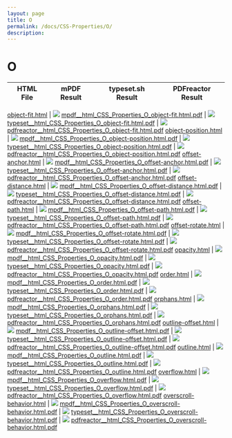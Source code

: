```yaml
---
layout: page
title: O
permalink: /docs/CSS-Properties/O/
description: 
---
```


# O
HTML File | mPDF Result | typeset.sh Result | PDFreactor Result
------------ | ------------- | ------------- | -------------

[object-fit.html](/html/CSS%20Properties/O/object-fit.html) | ![](result/mpdf__html_CSS_Properties_O_object-fit.html.png) [mpdf__html_CSS_Properties_O_object-fit.html.pdf](result/mpdf__html_CSS_Properties_O_object-fit.html.pdf) | ![](result/typeset__html_CSS_Properties_O_object-fit.html.png) [typeset__html_CSS_Properties_O_object-fit.html.pdf](result/typeset__html_CSS_Properties_O_object-fit.html.pdf) | ![](result/pdfreactor__html_CSS_Properties_O_object-fit.html.png) [pdfreactor__html_CSS_Properties_O_object-fit.html.pdf](result/pdfreactor__html_CSS_Properties_O_object-fit.html.pdf)
[object-position.html](/html/CSS%20Properties/O/object-position.html) | ![](result/mpdf__html_CSS_Properties_O_object-position.html.png) [mpdf__html_CSS_Properties_O_object-position.html.pdf](result/mpdf__html_CSS_Properties_O_object-position.html.pdf) | ![](result/typeset__html_CSS_Properties_O_object-position.html.png) [typeset__html_CSS_Properties_O_object-position.html.pdf](result/typeset__html_CSS_Properties_O_object-position.html.pdf) | ![](result/pdfreactor__html_CSS_Properties_O_object-position.html.png) [pdfreactor__html_CSS_Properties_O_object-position.html.pdf](result/pdfreactor__html_CSS_Properties_O_object-position.html.pdf)
[offset-anchor.html](/html/CSS%20Properties/O/offset-anchor.html) | ![](result/mpdf__html_CSS_Properties_O_offset-anchor.html.png) [mpdf__html_CSS_Properties_O_offset-anchor.html.pdf](result/mpdf__html_CSS_Properties_O_offset-anchor.html.pdf) | ![](result/typeset__html_CSS_Properties_O_offset-anchor.html.png) [typeset__html_CSS_Properties_O_offset-anchor.html.pdf](result/typeset__html_CSS_Properties_O_offset-anchor.html.pdf) | ![](result/pdfreactor__html_CSS_Properties_O_offset-anchor.html.png) [pdfreactor__html_CSS_Properties_O_offset-anchor.html.pdf](result/pdfreactor__html_CSS_Properties_O_offset-anchor.html.pdf)
[offset-distance.html](/html/CSS%20Properties/O/offset-distance.html) | ![](result/mpdf__html_CSS_Properties_O_offset-distance.html.png) [mpdf__html_CSS_Properties_O_offset-distance.html.pdf](result/mpdf__html_CSS_Properties_O_offset-distance.html.pdf) | ![](result/typeset__html_CSS_Properties_O_offset-distance.html.png) [typeset__html_CSS_Properties_O_offset-distance.html.pdf](result/typeset__html_CSS_Properties_O_offset-distance.html.pdf) | ![](result/pdfreactor__html_CSS_Properties_O_offset-distance.html.png) [pdfreactor__html_CSS_Properties_O_offset-distance.html.pdf](result/pdfreactor__html_CSS_Properties_O_offset-distance.html.pdf)
[offset-path.html](/html/CSS%20Properties/O/offset-path.html) | ![](result/mpdf__html_CSS_Properties_O_offset-path.html.png) [mpdf__html_CSS_Properties_O_offset-path.html.pdf](result/mpdf__html_CSS_Properties_O_offset-path.html.pdf) | ![](result/typeset__html_CSS_Properties_O_offset-path.html.png) [typeset__html_CSS_Properties_O_offset-path.html.pdf](result/typeset__html_CSS_Properties_O_offset-path.html.pdf) | ![](result/pdfreactor__html_CSS_Properties_O_offset-path.html.png) [pdfreactor__html_CSS_Properties_O_offset-path.html.pdf](result/pdfreactor__html_CSS_Properties_O_offset-path.html.pdf)
[offset-rotate.html](/html/CSS%20Properties/O/offset-rotate.html) | ![](result/mpdf__html_CSS_Properties_O_offset-rotate.html.png) [mpdf__html_CSS_Properties_O_offset-rotate.html.pdf](result/mpdf__html_CSS_Properties_O_offset-rotate.html.pdf) | ![](result/typeset__html_CSS_Properties_O_offset-rotate.html.png) [typeset__html_CSS_Properties_O_offset-rotate.html.pdf](result/typeset__html_CSS_Properties_O_offset-rotate.html.pdf) | ![](result/pdfreactor__html_CSS_Properties_O_offset-rotate.html.png) [pdfreactor__html_CSS_Properties_O_offset-rotate.html.pdf](result/pdfreactor__html_CSS_Properties_O_offset-rotate.html.pdf)
[opacity.html](/html/CSS%20Properties/O/opacity.html) | ![](result/mpdf__html_CSS_Properties_O_opacity.html.png) [mpdf__html_CSS_Properties_O_opacity.html.pdf](result/mpdf__html_CSS_Properties_O_opacity.html.pdf) | ![](result/typeset__html_CSS_Properties_O_opacity.html.png) [typeset__html_CSS_Properties_O_opacity.html.pdf](result/typeset__html_CSS_Properties_O_opacity.html.pdf) | ![](result/pdfreactor__html_CSS_Properties_O_opacity.html.png) [pdfreactor__html_CSS_Properties_O_opacity.html.pdf](result/pdfreactor__html_CSS_Properties_O_opacity.html.pdf)
[order.html](/html/CSS%20Properties/O/order.html) | ![](result/mpdf__html_CSS_Properties_O_order.html.png) [mpdf__html_CSS_Properties_O_order.html.pdf](result/mpdf__html_CSS_Properties_O_order.html.pdf) | ![](result/typeset__html_CSS_Properties_O_order.html.png) [typeset__html_CSS_Properties_O_order.html.pdf](result/typeset__html_CSS_Properties_O_order.html.pdf) | ![](result/pdfreactor__html_CSS_Properties_O_order.html.png) [pdfreactor__html_CSS_Properties_O_order.html.pdf](result/pdfreactor__html_CSS_Properties_O_order.html.pdf)
[orphans.html](/html/CSS%20Properties/O/orphans.html) | ![](result/mpdf__html_CSS_Properties_O_orphans.html.png) [mpdf__html_CSS_Properties_O_orphans.html.pdf](result/mpdf__html_CSS_Properties_O_orphans.html.pdf) | ![](result/typeset__html_CSS_Properties_O_orphans.html.png) [typeset__html_CSS_Properties_O_orphans.html.pdf](result/typeset__html_CSS_Properties_O_orphans.html.pdf) | ![](result/pdfreactor__html_CSS_Properties_O_orphans.html.png) [pdfreactor__html_CSS_Properties_O_orphans.html.pdf](result/pdfreactor__html_CSS_Properties_O_orphans.html.pdf)
[outline-offset.html](/html/CSS%20Properties/O/outline-offset.html) | ![](result/mpdf__html_CSS_Properties_O_outline-offset.html.png) [mpdf__html_CSS_Properties_O_outline-offset.html.pdf](result/mpdf__html_CSS_Properties_O_outline-offset.html.pdf) | ![](result/typeset__html_CSS_Properties_O_outline-offset.html.png) [typeset__html_CSS_Properties_O_outline-offset.html.pdf](result/typeset__html_CSS_Properties_O_outline-offset.html.pdf) | ![](result/pdfreactor__html_CSS_Properties_O_outline-offset.html.png) [pdfreactor__html_CSS_Properties_O_outline-offset.html.pdf](result/pdfreactor__html_CSS_Properties_O_outline-offset.html.pdf)
[outline.html](/html/CSS%20Properties/O/outline.html) | ![](result/mpdf__html_CSS_Properties_O_outline.html.png) [mpdf__html_CSS_Properties_O_outline.html.pdf](result/mpdf__html_CSS_Properties_O_outline.html.pdf) | ![](result/typeset__html_CSS_Properties_O_outline.html.png) [typeset__html_CSS_Properties_O_outline.html.pdf](result/typeset__html_CSS_Properties_O_outline.html.pdf) | ![](result/pdfreactor__html_CSS_Properties_O_outline.html.png) [pdfreactor__html_CSS_Properties_O_outline.html.pdf](result/pdfreactor__html_CSS_Properties_O_outline.html.pdf)
[overflow.html](/html/CSS%20Properties/O/overflow.html) | ![](result/mpdf__html_CSS_Properties_O_overflow.html.png) [mpdf__html_CSS_Properties_O_overflow.html.pdf](result/mpdf__html_CSS_Properties_O_overflow.html.pdf) | ![](result/typeset__html_CSS_Properties_O_overflow.html.png) [typeset__html_CSS_Properties_O_overflow.html.pdf](result/typeset__html_CSS_Properties_O_overflow.html.pdf) | ![](result/pdfreactor__html_CSS_Properties_O_overflow.html.png) [pdfreactor__html_CSS_Properties_O_overflow.html.pdf](result/pdfreactor__html_CSS_Properties_O_overflow.html.pdf)
[overscroll-behavior.html](/html/CSS%20Properties/O/overscroll-behavior.html) | ![](result/mpdf__html_CSS_Properties_O_overscroll-behavior.html.png) [mpdf__html_CSS_Properties_O_overscroll-behavior.html.pdf](result/mpdf__html_CSS_Properties_O_overscroll-behavior.html.pdf) | ![](result/typeset__html_CSS_Properties_O_overscroll-behavior.html.png) [typeset__html_CSS_Properties_O_overscroll-behavior.html.pdf](result/typeset__html_CSS_Properties_O_overscroll-behavior.html.pdf) | ![](result/pdfreactor__html_CSS_Properties_O_overscroll-behavior.html.png) [pdfreactor__html_CSS_Properties_O_overscroll-behavior.html.pdf](result/pdfreactor__html_CSS_Properties_O_overscroll-behavior.html.pdf)
